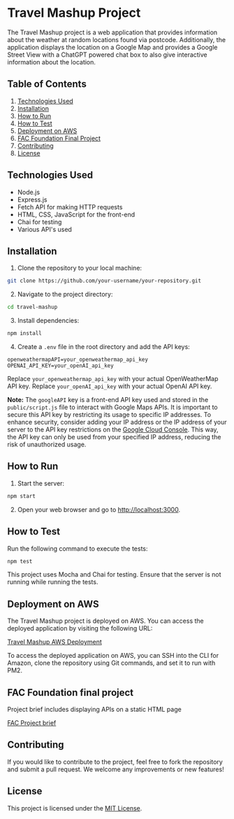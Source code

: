 # Travel Mashup Project

The Travel Mashup project is a web application that provides information about the weather at random locations found via postcode. Additionally, the application displays the location on a Google Map and provides a Google Street View with a ChatGPT powered chat box to also give interactive information about the location.

## Table of Contents

1. [Technologies Used](#technologies-used)
2. [Installation](#installation)
3. [How to Run](#how-to-run)
4. [How to Test](#how-to-test)
5. [Deployment on AWS](#deployment-on-aws)
6. [FAC Foundation Final Project](#fac-foundation-final-project)
7. [Contributing](#contributing)
8. [License](#license)

## Technologies Used

- Node.js
- Express.js
- Fetch API for making HTTP requests
- HTML, CSS, JavaScript for the front-end
- Chai for testing
- Various API's used

## Installation

1. Clone the repository to your local machine:

```bash
git clone https://github.com/your-username/your-repository.git
```

2. Navigate to the project directory:

```bash
cd travel-mashup
```

3. Install dependencies:

```bash
npm install
```

4. Create a `.env` file in the root directory and add the API keys:

```env
openweathermapAPI=your_openweathermap_api_key
OPENAI_API_KEY=your_openAI_api_key
```

Replace `your_openweathermap_api_key` with your actual OpenWeatherMap API key.
Replace `your_openAI_api_key` with your actual OpenAI API key.

**Note:** The `googleAPI` key is a front-end API key used and stored in the `public/script.js` file to interact with Google Maps APIs. It is important to secure this API key by restricting its usage to specific IP addresses. To enhance security, consider adding your IP address or the IP address of your server to the API key restrictions on the [Google Cloud Console](https://console.cloud.google.com/). This way, the API key can only be used from your specified IP address, reducing the risk of unauthorized usage.

## How to Run

1. Start the server:

```bash
npm start
```

2. Open your web browser and go to [http://localhost:3000](http://localhost:3000).

## How to Test

Run the following command to execute the tests:

```bash
npm test
```

This project uses Mocha and Chai for testing. Ensure that the server is not running while running the tests.

## Deployment on AWS

The Travel Mashup project is deployed on AWS. You can access the deployed application by visiting the following URL:

[Travel Mashup AWS Deployment](http://18.170.214.75:3000/)

To access the deployed application on AWS, you can SSH into the CLI for Amazon, clone the repository using Git commands, and set it to run with PM2.

## FAC Foundation final project

Project brief includes displaying APIs on a static HTML page

[FAC Project brief](https://foundersandcoders.notion.site/FAC29B-Server-Side-Dynamic-Web-Application-Project-ef144d4b5886459ab394b163f41f88aa)

## Contributing

If you would like to contribute to the project, feel free to fork the repository and submit a pull request. We welcome any improvements or new features!

## License

This project is licensed under the [MIT License](LICENSE).
